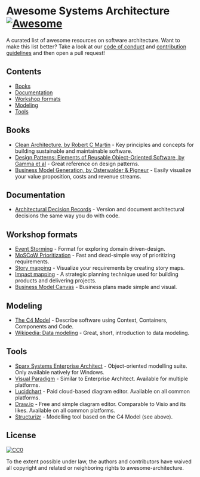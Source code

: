 # Awesome Systems Architecture [![Awesome](https://awesome.re/badge.svg)](https://awesome.re)
A curated list of awesome resources on software architecture.
Want to make this list better? Take a look at our [code of conduct](code_of_conduct.md)
and [contribution guidelines](contributing.md) and then open a pull request!

## Contents
* [Books](#books)
* [Documentation](#documentation)
* [Workshop formats](#workshop-formats)
* [Modeling](#modeling)
* [Tools](#tools)

## Books
* [Clean Architecture, by Robert C Martin](https://www.amazon.com/Clean-Architecture-Craftsmans-Software-Structure/dp/0134494164) - Key principles and concepts for building sustainable and maintainable software.
* [Design Patterns: Elements of Reusable Object-Oriented Software, by Gamma et al](https://www.amazon.com/Design-Patterns-Elements-Reusable-Object-Oriented/dp/0201633612/) - Great reference on design patterns.
* [Business Model Generation, by Osterwalder & Pigneur](https://www.amazon.com/Business-Model-Generation-Visionaries-Challengers/dp/0470876417) - Easily visualize your value proposition, costs and revenue streams.  
  
## Documentation
* [Architectural Decision Records](https://adr.github.io/) - Version and document architectural decisions the same way you do with code.

## Workshop formats
* [Event Storming](https://www.eventstorming.com/) - Format for exploring domain driven-design.
* [MoSCoW Prioritization](https://www.knowledgehut.com/blog/agile/how-to-prioritise-requirements-with-the-moscow-technique) - Fast and dead-simple way of prioritizing requirements.
* [Story mapping](https://www.jpattonassociates.com/wp-content/uploads/2015/03/story_mapping.pdf) - Visualize your requirements by creating story maps.
* [Impact mapping](https://www.impactmapping.org/) -  A strategic planning technique used for building products and delivering projects.
* [Business Model Canvas](https://en.wikipedia.org/wiki/Business_Model_Canvas) - Business plans made simple and visual.

## Modeling
* [The C4 Model](https://c4model.com/) - Describe software using Context, Containers, Components and Code.
* [Wikipedia: Data modeling](https://en.wikipedia.org/wiki/Data_modeling) - Great, short, introduction to data modeling.

## Tools
* [Sparx Systems Enterprise Architect](https://sparxsystems.com/products/ea/index.html) - Object-oriented modelling suite. Only available natively for Windows.
* [Visual Paradigm](https://www.visual-paradigm.com/) - Similar to Enterprise Architect. Available for multiple platforms. 
* [Lucidchart](https://www.lucidchart.com) - Paid cloud-based diagram editor. Available on all common platforms.
* [Draw.io](https://www.draw.io) - Free and simple diagram editor. Comparable to Visio and its likes. Available on all common platforms.
* [Structurizr](https://structurizr.com) - Modelling tool based on the C4 Model (see above).
  
## License

[![CC0](http://mirrors.creativecommons.org/presskit/buttons/88x31/svg/cc-zero.svg)](https://creativecommons.org/publicdomain/zero/1.0/)

To the extent possible under law, the authors and contributors have waived all copyright
and related or neighboring rights to awesome-architecture.
